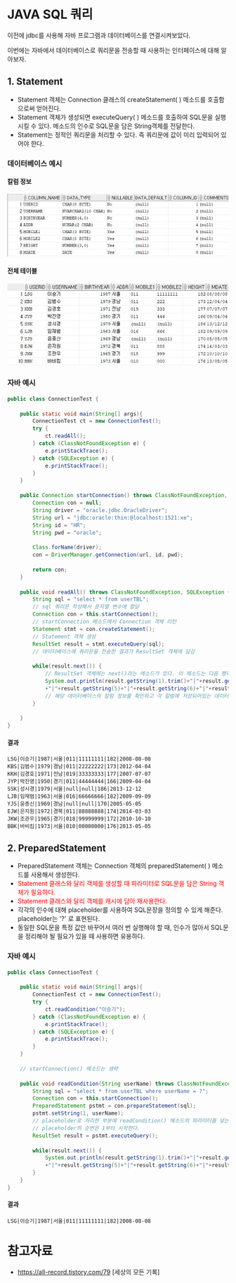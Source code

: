 # JAVA SQL 쿼리

이전에 jdbc를 사용해 자바 프로그램과 데이터베이스를 연결시켜보았다.

이번에는 자바에서 데이터베이스로 쿼리문을 전송할 때 사용하는 인터페이스에 대해 알아보자.



## 1. Statement

- Statement 객체는 Connection 클래스의 createStatement( ) 메소드를 호출함으로써 얻어진다.
- Statement 객체가 생성되면 executeQuery( ) 메소드를 호출하여 SQL문을 실행시킬 수 있다. 메소드의 인수로 SQL문을 담은 String객체를 전달한다.
- Statement는 정적인 쿼리문을 처리할 수 있다. 즉 쿼리문에 값이 미리 입력되어 있어야 한다.



### 데이터베이스 예시

#### 칼럼 정보

![데이터베이스1](./md-images/데이터베이스1.jpg)	

#### 전체 테이블

![데이터베이스2](./md-images/데이터베이스2.jpg)	



### 자바 예시

```java
public class ConnectionTest {

	public static void main(String[] args){
		ConnectionTest ct = new ConnectionTest();
		try {
			ct.readAll();
		} catch (ClassNotFoundException e) {
			e.printStackTrace();
		} catch (SQLException e) {
			e.printStackTrace();
		}	
	}
	
	public Connection startConnection() throws ClassNotFoundException, SQLException {
		Connection con = null;
		String driver = "oracle.jdbc.OracleDriver";
		String url = "jdbc:oracle:thin:@localhost:1521:xe";
		String id = "HR";
		String pwd = "oracle";
		
		Class.forName(driver);
		con = DriverManager.getConnection(url, id, pwd);
		
		return con;
	}
	
	public void readAll() throws ClassNotFoundException, SQLException {
		String sql = "select * from userTBL";
        // sql 쿼리문 작성해서 문자열 변수에 할당
		Connection con = this.startConnection();
        // startConnection 메소드에서 Connection 객체 리턴
		Statement stmt = con.createStatement();
        // Statement 객체 생성
		ResultSet result = stmt.executeQuery(sql);
        // 데이터베이스에 쿼리문을 전송한 결과가 ResultSet 객체에 담김
		
		while(result.next()) {
            // ResultSet 객체에는 next()라는 메소드가 있다. 이 메소드는 다음 행이 존재하면 true를, 다음 행이 없으면 false를 반환
			System.out.println(result.getString(1).trim()+"|"+result.getString(2)+"|"+result.getInt(3)+"|"+result.getString(4)
			+"|"+result.getString(5)+"|"+result.getString(6)+"|"+result.getInt(7)+"|"+result.getDate(8));
            // 해당 데이터베이스의 칼럼 정보를 확인하고 각 칼럼에 저장되어있는 데이터 형태에 맞춰 받아오기
		}
		
	}
}
```

#### 결과

```
LSG|이승기|1987|서울|011|11111111|182|2008-08-08
KBS|김범수|1979|경남|011|22222222|173|2012-04-04
KKH|김경호|1971|전남|019|33333333|177|2007-07-07
JYP|박진영|1950|경기|011|44444444|166|2009-04-04
SSK|성시경|1979|서울|null|null|186|2013-12-12
LJB|임재범|1963|서울|016|66666666|182|2009-09-09
YJS|윤종신|1969|경남|null|null|170|2005-05-05
EJW|은지원|1972|경북|011|88888888|174|2014-03-03
JKW|조관우|1965|경기|018|99999999|172|2010-10-10
BBK|바비킴|1973|서울|010|00000000|176|2013-05-05

```

## 2. PreparedStatement

- PreparedStatement 객체는 Connection 객체의 preparedStatement( ) 메소드를 사용해서 생성한다. 
- <span style="color:red">Statement 클래스와 달리 객체를 생성할 때 파라미터로 SQL문을 담은 String 객체가 필요하다.</span>
- <span style="color:red">Statement 클래스와 달리 객체를 캐시에 담아 재사용한다. </span>
- 각각의 인수에 대해 placeholder를 사용하여 SQL문장을 정의할 수 있게 해준다. placeholder는 '?' 로 표현된다.
- 동일한 SQL문을 특정 값만 바꾸어서 여러 번 실행해야 할 때, 인수가 많아서 SQL문을 정리해야 될 필요가 있을 때 사용하면 유용하다.



### 자바 예시

```java
public class ConnectionTest {

	public static void main(String[] args){
		ConnectionTest ct = new ConnectionTest();
		try {
			ct.readCondition("이승기");
		} catch (ClassNotFoundException e) {
			e.printStackTrace();
		} catch (SQLException e) {
			e.printStackTrace();
		}
	}
	
    // startConnection() 메소드는 생략
	
	public void readCondition(String userName) throws ClassNotFoundException, SQLException {
		String sql = "select * from userTBL where userName = ?";
		Connection con = this.startConnection();
		PreparedStatement pstmt = con.prepareStatement(sql);
		pstmt.setString(1, userName);
		// placeholder로 처리한 부분에 readCondition() 메소드의 파라미터를 넣는다.
        // placeholder의 순번은 1부터 시작한다.
		ResultSet result = pstmt.executeQuery();
		
		while(result.next()) {
			System.out.println(result.getString(1).trim()+"|"+result.getString(2)+"|"+result.getInt(3)+"|"+result.getString(4)
			+"|"+result.getString(5)+"|"+result.getString(6)+"|"+result.getInt(7)+"|"+result.getDate(8));
		}
	}
}
```

#### 결과

```
LSG|이승기|1987|서울|011|11111111|182|2008-08-08
```





# 참고자료

- https://all-record.tistory.com/79 [세상의 모든 기록]
